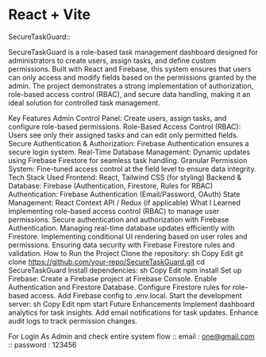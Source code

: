# React + Vite

SecureTaskGuard::

SecureTaskGuard is a role-based task management dashboard designed for administrators to create users, assign tasks, and define custom permissions. Built with React and Firebase, this system ensures that users can only access and modify fields based on the permissions granted by the admin. The project demonstrates a strong implementation of authorization, role-based access control (RBAC), and secure data handling, making it an ideal solution for controlled task management.

Key Features
Admin Control Panel: Create users, assign tasks, and configure role-based permissions.
Role-Based Access Control (RBAC): Users see only their assigned tasks and can edit only permitted fields.
Secure Authentication & Authorization: Firebase Authentication ensures a secure login system.
Real-Time Database Management: Dynamic updates using Firebase Firestore for seamless task handling.
Granular Permission System: Fine-tuned access control at the field level to ensure data integrity.
Tech Stack Used
Frontend: React, Tailwind CSS (for styling)
Backend & Database: Firebase (Authentication, Firestore, Rules for RBAC)
Authentication: Firebase Authentication (Email/Password, OAuth)
State Management: React Context API / Redux (if applicable)
What I Learned
Implementing role-based access control (RBAC) to manage user permissions.
Secure authentication and authorization with Firebase Authentication.
Managing real-time database updates efficiently with Firestore.
Implementing conditional UI rendering based on user roles and permissions.
Ensuring data security with Firebase Firestore rules and validation.
How to Run the Project
Clone the repository:
sh
Copy
Edit
git clone https://github.com/your-repo/SecureTaskGuard.git
cd SecureTaskGuard
Install dependencies:
sh
Copy
Edit
npm install
Set up Firebase:
Create a Firebase project at Firebase Console.
Enable Authentication and Firestore Database.
Configure Firestore rules for role-based access.
Add Firebase config to .env.local.
Start the development server:
sh
Copy
Edit
npm start
Future Enhancements
Implement dashboard analytics for task insights.
Add email notifications for task updates.
Enhance audit logs to track permission changes.

For Login As Admin and check entire system flow ::  email : one@gmail.com :: password : 123456
